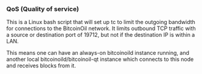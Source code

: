 ### QoS (Quality of service) ###

This is a Linux bash script that will set up tc to limit the outgoing bandwidth for connections to the BitcoinOil network. It limits outbound TCP traffic with a source or destination port of 19712, but not if the destination IP is within a LAN.

This means one can have an always-on bitcoinoild instance running, and another local bitcoinoild/bitcoinoil-qt instance which connects to this node and receives blocks from it.
